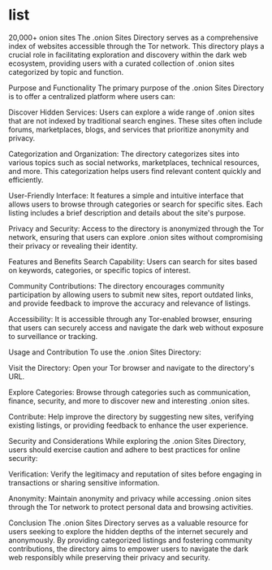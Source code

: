 # list
20,000+ onion sites
The .onion Sites Directory serves as a comprehensive index of websites accessible through the Tor network. This directory plays a crucial role in facilitating exploration and discovery within the dark web ecosystem, providing users with a curated collection of .onion sites categorized by topic and function.

Purpose and Functionality
The primary purpose of the .onion Sites Directory is to offer a centralized platform where users can:

Discover Hidden Services: Users can explore a wide range of .onion sites that are not indexed by traditional search engines. These sites often include forums, marketplaces, blogs, and services that prioritize anonymity and privacy.

Categorization and Organization: The directory categorizes sites into various topics such as social networks, marketplaces, technical resources, and more. This categorization helps users find relevant content quickly and efficiently.

User-Friendly Interface: It features a simple and intuitive interface that allows users to browse through categories or search for specific sites. Each listing includes a brief description and details about the site's purpose.

Privacy and Security: Access to the directory is anonymized through the Tor network, ensuring that users can explore .onion sites without compromising their privacy or revealing their identity.

Features and Benefits
Search Capability: Users can search for sites based on keywords, categories, or specific topics of interest.

Community Contributions: The directory encourages community participation by allowing users to submit new sites, report outdated links, and provide feedback to improve the accuracy and relevance of listings.

Accessibility: It is accessible through any Tor-enabled browser, ensuring that users can securely access and navigate the dark web without exposure to surveillance or tracking.

Usage and Contribution
To use the .onion Sites Directory:

Visit the Directory: Open your Tor browser and navigate to the directory's URL.

Explore Categories: Browse through categories such as communication, finance, security, and more to discover new and interesting .onion sites.

Contribute: Help improve the directory by suggesting new sites, verifying existing listings, or providing feedback to enhance the user experience.

Security and Considerations
While exploring the .onion Sites Directory, users should exercise caution and adhere to best practices for online security:

Verification: Verify the legitimacy and reputation of sites before engaging in transactions or sharing sensitive information.

Anonymity: Maintain anonymity and privacy while accessing .onion sites through the Tor network to protect personal data and browsing activities.

Conclusion
The .onion Sites Directory serves as a valuable resource for users seeking to explore the hidden depths of the internet securely and anonymously. By providing categorized listings and fostering community contributions, the directory aims to empower users to navigate the dark web responsibly while preserving their privacy and security.
